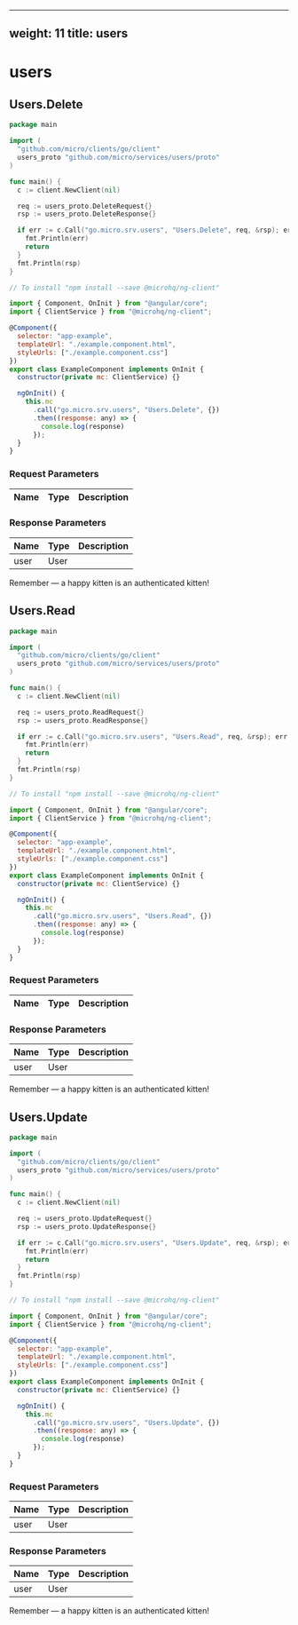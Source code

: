 
---
weight: 11
title: users
---

# users


## Users.Delete

```go
package main

import (
  "github.com/micro/clients/go/client"
  users_proto "github.com/micro/services/users/proto"
)

func main() {
  c := client.NewClient(nil)

  req := users_proto.DeleteRequest{}
  rsp := users_proto.DeleteResponse{}

  if err := c.Call("go.micro.srv.users", "Users.Delete", req, &rsp); err != nil {
    fmt.Println(err)
    return
  }
  fmt.Println(rsp)
}
```

```javascript
// To install "npm install --save @microhq/ng-client"

import { Component, OnInit } from "@angular/core";
import { ClientService } from "@microhq/ng-client";

@Component({
  selector: "app-example",
  templateUrl: "./example.component.html",
  styleUrls: ["./example.component.css"]
})
export class ExampleComponent implements OnInit {
  constructor(private mc: ClientService) {}

  ngOnInit() {
    this.mc
      .call("go.micro.srv.users", "Users.Delete", {})
      .then((response: any) => {
        console.log(response)
      });
  }
}
```




### Request Parameters

Name |  Type | Description
--------- | --------- | ---------


### Response Parameters

Name |  Type | Description
--------- | --------- | ---------
user | User | 



<aside class="success">
Remember — a happy kitten is an authenticated kitten!
</aside>

## Users.Read

```go
package main

import (
  "github.com/micro/clients/go/client"
  users_proto "github.com/micro/services/users/proto"
)

func main() {
  c := client.NewClient(nil)

  req := users_proto.ReadRequest{}
  rsp := users_proto.ReadResponse{}

  if err := c.Call("go.micro.srv.users", "Users.Read", req, &rsp); err != nil {
    fmt.Println(err)
    return
  }
  fmt.Println(rsp)
}
```

```javascript
// To install "npm install --save @microhq/ng-client"

import { Component, OnInit } from "@angular/core";
import { ClientService } from "@microhq/ng-client";

@Component({
  selector: "app-example",
  templateUrl: "./example.component.html",
  styleUrls: ["./example.component.css"]
})
export class ExampleComponent implements OnInit {
  constructor(private mc: ClientService) {}

  ngOnInit() {
    this.mc
      .call("go.micro.srv.users", "Users.Read", {})
      .then((response: any) => {
        console.log(response)
      });
  }
}
```




### Request Parameters

Name |  Type | Description
--------- | --------- | ---------


### Response Parameters

Name |  Type | Description
--------- | --------- | ---------
user | User | 



<aside class="success">
Remember — a happy kitten is an authenticated kitten!
</aside>

## Users.Update

```go
package main

import (
  "github.com/micro/clients/go/client"
  users_proto "github.com/micro/services/users/proto"
)

func main() {
  c := client.NewClient(nil)

  req := users_proto.UpdateRequest{}
  rsp := users_proto.UpdateResponse{}

  if err := c.Call("go.micro.srv.users", "Users.Update", req, &rsp); err != nil {
    fmt.Println(err)
    return
  }
  fmt.Println(rsp)
}
```

```javascript
// To install "npm install --save @microhq/ng-client"

import { Component, OnInit } from "@angular/core";
import { ClientService } from "@microhq/ng-client";

@Component({
  selector: "app-example",
  templateUrl: "./example.component.html",
  styleUrls: ["./example.component.css"]
})
export class ExampleComponent implements OnInit {
  constructor(private mc: ClientService) {}

  ngOnInit() {
    this.mc
      .call("go.micro.srv.users", "Users.Update", {})
      .then((response: any) => {
        console.log(response)
      });
  }
}
```




### Request Parameters

Name |  Type | Description
--------- | --------- | ---------
user | User | 


### Response Parameters

Name |  Type | Description
--------- | --------- | ---------
user | User | 



<aside class="success">
Remember — a happy kitten is an authenticated kitten!
</aside>

